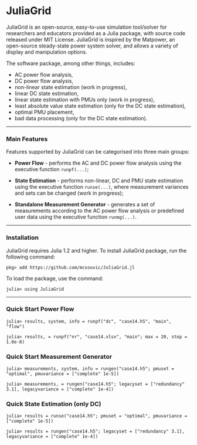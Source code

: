JuliaGrid
=============

JuliaGrid is an open-source, easy-to-use simulation tool/solver for researchers and educators provided as a Julia package, with source code released under MIT License. JuliaGrid is inspired by the Matpower, an open-source steady-state power system solver,  and allows a variety of display and manipulation options.

The software package, among other things, includes:
 - AC power flow analysis,
 - DC power flow analysis,
 - non-linear state estimation (work in progress),
 - linear DC state estimation,
 - linear state estimation with PMUs only (work in progress),
 - least absolute value state estimation (only for the DC state estimation),
 - optimal PMU placement,
 - bad data processing (only for the DC state estimation).
---

### Main Features
Features supported by JuliaGrid can be categorised into three main groups:
 - **Power Flow** - performs the AC and DC power flow analysis using the executive function `runpf(...)`;

 - **State Estimation** - performs non-linear, DC and PMU state estimation using the executive function `runse(...)`, where measurement variances and sets can be changed (work in progress);

 - **Standalone Measurement Generator** - generates a set of measurements according to the AC power flow analysis or predefined user data using the executive function `runmg(...)`.
---

### Installation
JuliaGrid requires Julia 1.2 and higher. To install JuliaGrid package, run the following command:
```julia-repl
pkg> add https://github.com/mcosovic/JuliaGrid.jl
```

To load the package, use the command:
```julia-repl
julia> using JuliaGrid
```
---

###  Quick Start Power Flow
```julia-repl
julia> results, system, info = runpf("dc", "case14.h5", "main", "flow")
```
```julia-repl
julia> results, = runpf("nr", "case14.xlsx", "main"; max = 20, stop = 1.0e-8)
```

###  Quick Start Measurement Generator
```julia-repl
julia> measurements, system, info = rungen("case14.h5"; pmuset = "optimal", pmuvariance = ["complete" 1e-5])
```
```julia-repl
julia> measurements, = rungen("case14.h5"; legacyset = ["redundancy" 3.1], legacyvariance = ["complete" 1e-4])
```

###  Quick State Estimation (only DC)
```julia-repl
julia> results = runse("case14.h5"; pmuset = "optimal", pmuvariance = ["complete" 1e-5])
```
```julia-repl
julia> results = rungen("case14.h5"; legacyset = ["redundancy" 3.1], legacyvariance = ["complete" 1e-4])
```
